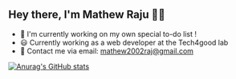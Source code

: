 ## Hey there, I'm Mathew Raju 🙌🏽 


- 🌱 I'm currently working on my own special to-do list !
- 😃 Currently working as a web developer at the Tech4good lab
- 🍃 Contact me via email: mathew2002raj@gmail.com

[![Anurag's GitHub stats](https://github-readme-stats.vercel.app/api?wanderman12345=anuraghazra)](https://github.com/anuraghazra/github-readme-stats)
